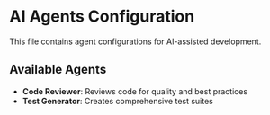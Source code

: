 # AI Agents Configuration

This file contains agent configurations for AI-assisted development.

## Available Agents

- **Code Reviewer**: Reviews code for quality and best practices
- **Test Generator**: Creates comprehensive test suites